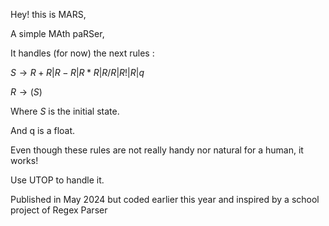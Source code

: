 Hey! this is MARS,

A simple MAth paRSer,


It handles (for now) the next rules : 

$S \rightarrow R+R|R-R|R*R|R/R|R!|R|q$

$R\rightarrow (S)$

Where $S$ is the initial state.

And q is a float.

Even though these rules are not really handy nor natural for a human, it works!

Use UTOP to handle it.

Published in May 2024 but coded earlier this year and inspired by a school project of Regex Parser
